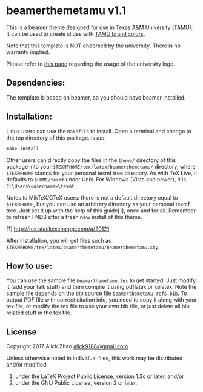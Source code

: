 beamerthemetamu v1.1
====================

This is a beamer theme designed for use in Texas A&M University (TAMU).
It can be used to create slides with
[TAMU brand colors](http://brandguide.tamu.edu/colors.html).

Note that this template is NOT endorsed by the university. There is no
warranty implied.

Please refer to [this page](http://brandguide.tamu.edu/logos-downloads.html)
regarding the usage of the university logo.

Dependencies:
-------------

The template is based on beamer, so you should have beamer installed.

Installation:
-------------

Linux users can use the `Makefile` to install. Open a terminal and change to
the top directory of this package. Issue:

    make install

Other users can directly copy the files in the `theme/` directory of this
package into your `$TEXMFHOME/tex/latex/beamerthemetamu/` directory, where
`$TEXMFHOME` stands for your personal texmf tree directory. As with TeX Live,
it defaults to `$HOME/texmf` under Unix. For Windows (Vista and newer),
it is `C:\Users\<username>\texmf`.

Notes to MikTeX/CTeX users: there is not a default directory equal to
`$TEXMFHOME`, but you can use an arbitrary directory as your personal texmf
tree. Just set it up with the help of this guide[1], once and for all.
Remember to refresh FNDB after a fresh new install of this theme.

[1] http://tex.stackexchange.com/a/20121

After installation, you will get files such as
`$TEXMFHOME/tex/latex/beamerthemetamu/beamerthemetamu.sty`.

How to use:
-----------

You can use the sample file `beamerthemetamu.tex` to get started. Just
modify it (add your talk stuff) and then compile it using pdflatex or xelatex.
Note the sample file depends on the bib source file `beamerthemetamu-refs.bib`.
To output PDF file with correct citation info, you need to copy it along with
your tex file, or modify the tex file to use your own bib file, or just delete
all bib related stuff in the tex file.

License
-------

Copyright 2017 Alick Zhao <alick9188@gmail.com>


Unless otherwise noted in individual files, this work may be distributed
and/or modified

1. under the LaTeX Project Public License, version 1.3c or later, and/or
2. under the GNU Public License, version 2 or later.
